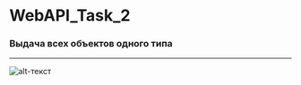 # WebAPI_Task_2
### Выдача всех объектов одного типа

---
![alt-текст](https://alexpshkov.ru/screens/angular_1.gif)
